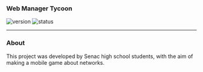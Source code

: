 ### Web Manager Tycoon

![version](https://img.shields.io/badge/Version%3A-0.6-blue)
![status](https://img.shields.io/badge/Status%3A-released-green)
<hr>

### About

<article>
This project was developed by Senac high school students,
with the aim of making a mobile game about networks.
</article>
